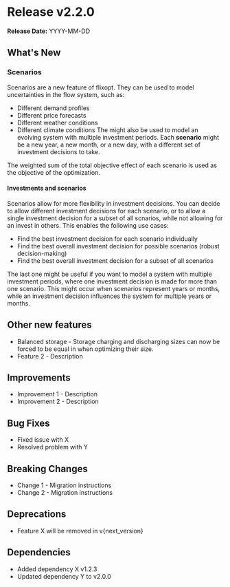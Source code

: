 # Release v2.2.0

**Release Date:** YYYY-MM-DD

## What's New

### Scenarios
Scenarios are a new feature of flixopt. They can be used to model uncertainties in the flow system, such as:
* Different demand profiles
* Different price forecasts
* Different weather conditions
* Different climate conditions
The might also be used to model an evolving system with multiple investment periods. Each **scenario** might be a new year, a new month, or a new day, with a different set of investment decisions to take.

The weighted sum of the total objective effect of each scenario is used as the objective of the optimization.

#### Investments and scenarios
Scenarios allow for more flexibility in investment decisions.
You can decide to allow different investment decisions for each scenario, or to allow a single investment decision for a subset of all scnarios, while not allowing for an invest in others.
This enables the following use cases:
* Find the best investment decision for each scenario individually
* Find the best overall investment decision for possible scenarios (robust decision-making)
* Find the best overall investment decision for a subset of all scenarios

The last one might be useful if you want to model a system with multiple investment periods, where one investment decision is made for more than one scenario.
This might occur when scenarios represent years or months, while an investment decision influences the system for multiple years or months.


## Other new features
* Balanced storage - Storage charging and discharging sizes can now be forced to be equal in when optimizing their size.
* Feature 2 - Description

## Improvements

* Improvement 1 - Description
* Improvement 2 - Description

## Bug Fixes

* Fixed issue with X
* Resolved problem with Y

## Breaking Changes

* Change 1 - Migration instructions
* Change 2 - Migration instructions

## Deprecations

* Feature X will be removed in v{next_version}

## Dependencies

* Added dependency X v1.2.3
* Updated dependency Y to v2.0.0